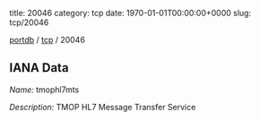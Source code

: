 title: 20046
category: tcp
date: 1970-01-01T00:00:00+0000
slug: tcp/20046

[portdb](/) / [tcp](/category/tcp.html) / 20046


## IANA Data

_Name:_ tmophl7mts

_Description:_ TMOP HL7 Message Transfer Service


